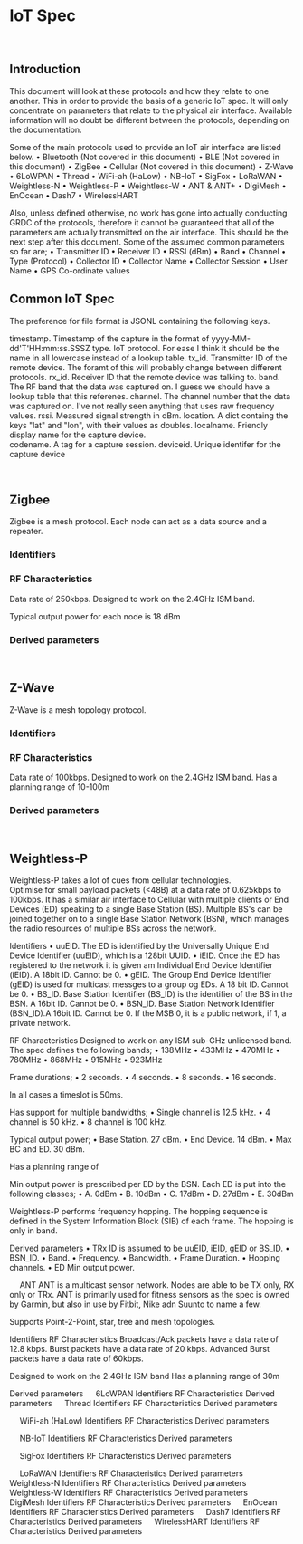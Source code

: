 # IoT Spec 

 
## Introduction
This document will look at these protocols and how they relate to one another. This in order to provide the basis of a generic IoT spec. It will only concentrate on parameters that relate to the physical air interface. Available information will no doubt be different between the protocols, depending on the documentation. 

Some of the main protocols used to provide an IoT air interface are listed below.
•	Bluetooth (Not covered in this document)
•	BLE (Not covered in this document)
•	ZigBee
•	Cellular (Not covered in this document)
•	Z-Wave
•	6LoWPAN
•	Thread
•	WiFi-ah (HaLow)
•	NB-IoT
•	SigFox
•	LoRaWAN
•	Weightless-N
•	Weightless-P
•	Weightless-W
•	ANT & ANT+
•	DigiMesh
•	EnOcean
•	Dash7
•	WirelessHART

Also, unless defined otherwise, no work has gone into actually conducting GRDC of the protocols, therefore it cannot be guaranteed that all of the parameters are actually transmitted on the air interface. This should be the next step after this document.
Some of the assumed common parameters so far are;
•	Transmitter ID
•	Receiver ID
•	RSSI (dBm)
•	Band
•	Channel
•	Type (Protocol)
•	Collector ID
•	Collector Name
•	Collector Session
•	User Name
•	GPS Co-ordinate values
 
## Common IoT Spec
The preference for file format is JSONL containing the following keys.

timestamp.  Timestamp of the capture in the format of yyyy-MM-dd'T'HH:mm:ss.SSSZ
type.       IoT protocol. For ease I think it should be the name in all lowercase instead of a lookup table.
tx_id.      Transmitter ID of the remote device. The foramt of this will probably change between different protocols. 
rx_id.      Receiver ID that the remote device was talking to.
band.       The RF band that the data was captured on. I guess we should have a lookup table that this referenes.
channel.    The channel number that the data was captured on. I've not really seen anything that uses raw frequency values. 
rssi.       Measured signal strength in dBm.
location.   A dict containg the keys "lat" and "lon", with their values as doubles.
localname.  Friendly display name for the capture device.  
codename.   A tag for a capture session.
deviceid.   Unique identifer for the capture device

 
## Zigbee
Zigbee is a mesh protocol. Each node can act as a data source and a repeater.

### Identifiers
### RF Characteristics
Data rate of 250kbps.
Designed to work on the 2.4GHz ISM band. 

Typical output power for each node is 18 dBm

### Derived parameters

 
## Z-Wave
Z-Wave is a mesh topology protocol. 

### Identifiers
### RF Characteristics
Data rate of 100kbps.
Designed to work on the 2.4GHz ISM band. 
Has a planning range of  10-100m
### Derived parameters

 
## Weightless-P
Weightless-P takes a lot of cues from cellular technologies.  
Optimise for small payload packets (<48B) at a data rate of 0.625kbps to 100kbps.
It has a similar air interface to Cellular with multiple clients or End Devices (ED) speaking to a single Base Station (BS). Multiple BS's can be joined together on to a single Base Station Network (BSN), which manages the radio resources of multiple BSs across the network.

Identifiers
•	uuEID.  The ED is identified by the Universally Unique End Device Identifier (uuEID), which is a 128bit UUID. 
•	iEID.   Once the ED has registered to the network it is given am Individual End Device Identifier (iEID). A 18bit ID. Cannot be 0.
•	gEID.   The Group End Device Identifier (gEID) is used for multicast messges to a group og EDs. A 18 bit ID. Cannot be 0.
•	BS_ID.  Base Station Identifier (BS_ID) is the identifier of the BS in the BSN. A 16bit ID. Cannot be 0.
•	BSN_ID. Base Station Network Identifier (BSN_ID).A 16bit ID. Cannot be 0. If the MSB 0, it is a public network, if 1, a private network.

RF Characteristics
Designed to work on any ISM sub-GHz unlicensed band. The spec defines the following bands;
•	138MHz
•	433MHz
•	470MHz
•	780MHz
•	868MHz
•	915MHz
•	923MHz

Frame durations;
•	2 seconds.
•	4 seconds.
•	8 seconds.
•	16 seconds.

In all cases a timeslot is 50ms.

Has support for multiple bandwidths;
•	Single channel is 12.5 kHz.
•	4 channel is 50 kHz.
•	8 channel is 100 kHz.

Typical output power;
•	Base Station. 27 dBm.
•	End Device. 14 dBm.
•	Max BC and ED. 30 dBm.

Has a planning range of  

Min output power is prescribed per ED by the BSN. Each ED is put into the following classes;
•	A. 0dBm 
•	B. 10dBm 
•	C. 17dBm 
•	D. 27dBm 
•	E. 30dBm  

Weightless-P performs frequency hopping. The hopping sequence is defined in the System Information Block (SIB) of each frame. The hopping is only in band.

Derived parameters
•	TRx ID is assumed to be uuEID, iEID, gEID or BS_ID.
•	BSN_ID.
•	Band.
•	Frequency.
•	Bandwidth.
•	Frame Duration.
•	Hopping channels.
•	ED Min output power.


 
ANT
ANT is a multicast sensor network. Nodes are able to be TX only, RX only or TRx. ANT is primarily used for fitness sensors as the spec is owned by Garmin, but also in use by Fitbit, Nike adn Suunto to name a few.

Supports Point-2-Point, star, tree and mesh topologies.

Identifiers
RF Characteristics
Broadcast/Ack packets have a data rate of 12.8 kbps.
Burst packets have a data rate of 20 kbps.
Advanced Burst packets have a data rate of 60kbps.

Designed to work on the 2.4GHz ISM band
Has a planning range of 30m

Derived parameters
 
6LoWPAN
Identifiers
RF Characteristics
Derived parameters
 
Thread
Identifiers
RF Characteristics
Derived parameters

 
WiFi-ah (HaLow)
Identifiers
RF Characteristics
Derived parameters

 
NB-IoT
Identifiers
RF Characteristics
Derived parameters

 
SigFox
Identifiers
RF Characteristics
Derived parameters

 
LoRaWAN
Identifiers
RF Characteristics
Derived parameters
 
Weightless-N
Identifiers
RF Characteristics
Derived parameters
 
Weightless-W
Identifiers
RF Characteristics
Derived parameters
 
DigiMesh
Identifiers
RF Characteristics
Derived parameters
 
EnOcean
Identifiers
RF Characteristics
Derived parameters
 
Dash7
Identifiers
RF Characteristics
Derived parameters
 
WirelessHART
Identifiers
RF Characteristics
Derived parameters

